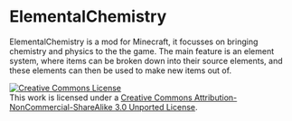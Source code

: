 ElementalChemistry
==================
ElementalChemistry is a mod for Minecraft, it focusses on bringing chemistry and physics to the the game. The main feature is an element system, where items can be broken down into their source elements, and these elements can then be used to make new items out of.

<a rel="license" href="http://creativecommons.org/licenses/by-nc-sa/3.0/"><img alt="Creative Commons License" style="border-width:0" src="https://i.creativecommons.org/l/by-nc-sa/3.0/88x31.png" /></a><br />This work is licensed under a <a rel="license" href="http://creativecommons.org/licenses/by-nc-sa/3.0/">Creative Commons Attribution-NonCommercial-ShareAlike 3.0 Unported License</a>.
